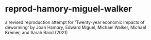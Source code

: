 # reprod-hamory-miguel-walker
a revised reproduction attempt for 'Twenty-year economic impacts of deworming' by Joan Hamory, Edward Miguel, Michael Walker, Michael Kremer, and Sarah Baird (2021)
